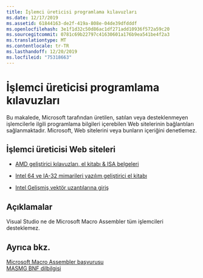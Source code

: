 ```yaml
---
title: İşlemci üreticisi programlama kılavuzları
ms.date: 12/17/2019
ms.assetid: 61844163-de2f-419a-808e-04de39dfdddf
ms.openlocfilehash: 3e1f1d32c50d86ac1df271add10936f572a59c20
ms.sourcegitcommit: 0781c69b22797c41630601a176b9ea541be4f2a3
ms.translationtype: MT
ms.contentlocale: tr-TR
ms.lasthandoff: 12/20/2019
ms.locfileid: "75318663"
---
```

# <a name="processor-manufacturer-programming-manuals"></a>İşlemci üreticisi programlama kılavuzları

Bu makalede, Microsoft tarafından üretilen, satılan veya desteklenmeyen işlemcilerle ilgili programlama bilgileri içerebilen Web sitelerinin bağlantıları sağlanmaktadır. Microsoft, Web sitelerini veya bunların içeriğini denetlemez.

## <a name="processor-manufacturer-websites"></a>İşlemci üreticisi Web siteleri

- [AMD geliştirici kılavuzları, el kitabı & ISA belgeleri](https://developer.amd.com/resources/developer-guides-manuals/)

- [Intel 64 ve IA-32 mimarileri yazılım geliştirici el kitabı](https://software.intel.com/articles/intel-sdm)

- [Intel Gelişmiş vektör uzantılarına giriş](https://software.intel.com/articles/introduction-to-intel-advanced-vector-extensions)

## <a name="remarks"></a>Açıklamalar

Visual Studio ne de Microsoft Macro Assembler tüm işlemcileri desteklemez.

## <a name="see-also"></a>Ayrıca bkz.

[Microsoft Macro Assembler başvurusu](microsoft-macro-assembler-reference.md)\
[MASMG BNF dilbilgisi](masm-bnf-grammar.md)

